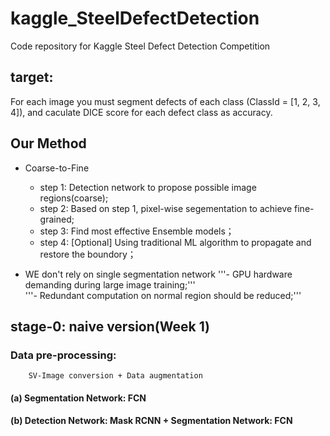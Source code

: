# kaggle_SteelDefectDetection
Code repository for Kaggle Steel Defect Detection Competition


## target:
For each image you must segment defects of each class (ClassId = [1, 2, 3, 4]), and caculate DICE score for each defect class as accuracy. 

## Our Method 
* Coarse-to-Fine
	* step 1: Detection network to propose possible image regions(coarse);
	* step 2: Based on step 1, pixel-wise segementation to achieve fine-grained;
	* step 3: Find most effective Ensemble models； 
	* step 4: [Optional] Using traditional ML algorithm to propagate and restore the boundory；


* WE don't rely on single segmentation network
	'''- GPU hardware demanding during large image training;'''   
	'''- Redundant computation on normal region should be reduced;'''
		 




## stage-0: naive version(Week 1)

###  Data pre-processing:
		SV-Image conversion + Data augmentation 

#### (a) Segmentation Network: FCN

#### (b) Detection Network: Mask RCNN + Segmentation Network: FCN








